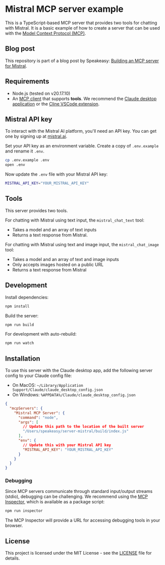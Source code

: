 # Mistral MCP server example

This is a TypeScript-based MCP server that provides two tools for chatting with Mistral. It is a basic example of how to create a server that can be used with the [Model Context Protocol (MCP)](https://modelcontextprotocol.io).

## Blog post

This repository is part of a blog post by Speakeasy: [Building an MCP server for Mistral](https://speakeasy.com/post/mcp-server).

## Requirements

- Node.js (tested on v20.17.10)
- An [MCP client](https://modelcontextprotocol.io/clients) that supports **tools**. We recommend the [Claude desktop application](https://claude.ai/download) or the [Cline VSCode extension](https://marketplace.visualstudio.com/items?itemName=saoudrizwan.claude-dev).

## Mistral API key

To interact with the Mistral AI platform, you'll need an API key. You can get one by signing up at [mistral.ai](https://mistral.ai/).

Set your API key as an environment variable. Create a copy of `.env.example` and rename it `.env`.

```bash
cp .env.example .env
open .env
```

Now update the `.env` file with your Mistral API key:

```bash
MISTRAL_API_KEY="YOUR_MISTRAL_API_KEY"
```

## Tools

This server provides two tools.

For chatting with Mistral using text input, the `mistral_chat_text` tool:

- Takes a model and an array of text inputs
- Returns a text response from Mistral. 

For chatting with Mistral using text and image input, the `mistral_chat_image` tool:

- Takes a model and an array of text and image inputs
- Only accepts images hosted on a public URL
- Returns a text response from Mistral

## Development

Install dependencies:

```bash
npm install
```

Build the server:

```bash
npm run build
```

For development with auto-rebuild:

```bash
npm run watch
```

## Installation

To use this server with the Claude desktop app, add the following server config to your Claude config file:

- On MacOS: `~/Library/Application Support/Claude/claude_desktop_config.json`
- On Windows: `%APPDATA%/Claude/claude_desktop_config.json`

```json
{
  "mcpServers": {
    "Mistral MCP Server": {
      "command": "node",
      "args": [
        // Update this path to the location of the built server
        "/Users/speakeasy/server-mistral/build/index.js"
      ],
      "env": {
        // Update this with your Mistral API key
        "MISTRAL_API_KEY": "YOUR_MISTRAL_API_KEY"
      }
    }
  }
}
```

### Debugging

Since MCP servers communicate through standard input/output streams (stdio), debugging can be challenging. We recommend using the [MCP Inspector](https://github.com/modelcontextprotocol/inspector), which is available as a package script:

```bash
npm run inspector
```

The MCP Inspector will provide a URL for accessing debugging tools in your browser.

## License

This project is licensed under the MIT License - see the [LICENSE](LICENSE) file for details.
